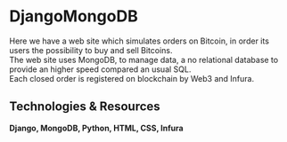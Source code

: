 # DjangoMongoDB
Here we have a web site which simulates orders on Bitcoin, in order its users the possibility to buy and sell Bitcoins.<br>
The web site uses MongoDB, to manage data, a no relational database to provide an higher speed compared an usual SQL.<br>
Each closed order is registered on blockchain by Web3 and Infura.

<h2>Technologies & Resources</h2>
<strong>Django, MongoDB, Python, HTML, CSS, Infura</strong>

